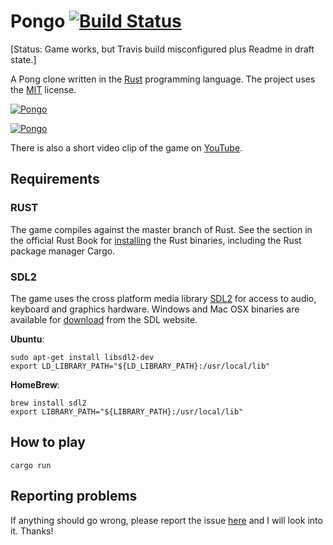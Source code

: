 # Pongo [![Build Status](https://travis-ci.org/wickus/chip8.svg)](https://travis-ci.org/wickus/chip8)

[Status: Game works, but Travis build misconfigured plus Readme in draft state.]

A Pong clone written in the [Rust](http://www.rust-lang.org/) programming language. The project uses the [MIT](https://github.com/wickus/pongo/blob/master/LICENSE) license.

[![Pongo](http://wickus.github.io/pongo/images/title.png)](https://youtu.be/VgHv11kGtdQ)

[![Pongo](http://wickus.github.io/pongo/images/game.png)](https://youtu.be/VgHv11kGtdQ)

There is also a short video clip of the game on [YouTube](https://youtu.be/VgHv11kGtdQ).

## Requirements

### RUST
The game compiles against the master branch of Rust. See the section in the official Rust Book for [installing](http://doc.rust-lang.org/nightly/book/installing-rust.html) the Rust binaries, including the Rust package manager Cargo. 

### SDL2
The game uses the cross platform media library [SDL2](https://www.libsdl.org/) for access to audio, keyboard and graphics hardware. Windows and Mac OSX binaries are available for [download](https://www.libsdl.org/download-2.0.php) from the SDL website. 

**Ubuntu**:  

```
sudo apt-get install libsdl2-dev
export LD_LIBRARY_PATH="${LD_LIBRARY_PATH}:/usr/local/lib"
```

**HomeBrew**:  

```
brew install sdl2  
export LIBRARY_PATH="${LIBRARY_PATH}:/usr/local/lib"
```

## How to play

```
cargo run
```

## Reporting problems
If anything should go wrong, please report the issue [here](https://github.com/wickus/pongo/issues) and I will look into it. Thanks!